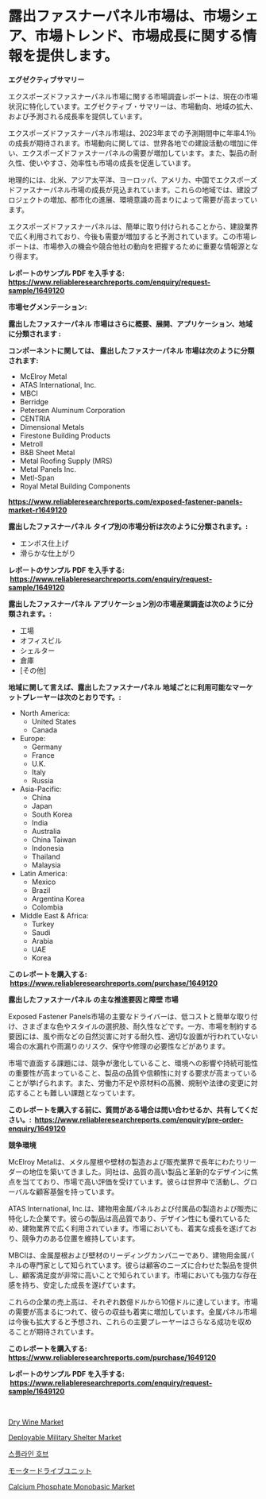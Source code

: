 <p><h1>露出ファスナーパネル市場は、市場シェア、市場トレンド、市場成長に関する情報を提供します。</h1></p><p><strong>エグゼクティブサマリー</strong></p>
<p><p>エクスポーズドファスナーパネル市場に関する市場調査レポートは、現在の市場状況に特化しています。エグゼクティブ・サマリーは、市場動向、地域の拡大、および予測される成長率を提供しています。</p><p>エクスポーズドファスナーパネル市場は、2023年までの予測期間中に年率4.1％の成長が期待されます。市場動向に関しては、世界各地での建設活動の増加に伴い、エクスポーズドファスナーパネルの需要が増加しています。また、製品の耐久性、使いやすさ、効率性も市場の成長を促進しています。</p><p>地理的には、北米、アジア太平洋、ヨーロッパ、アメリカ、中国でエクスポーズドファスナーパネル市場の成長が見込まれています。これらの地域では、建設プロジェクトの増加、都市化の進展、環境意識の高まりによって需要が高まっています。</p><p>エクスポーズドファスナーパネルは、簡単に取り付けられることから、建設業界で広く利用されており、今後も需要が増加すると予測されています。この市場レポートは、市場参入の機会や競合他社の動向を把握するために重要な情報源となり得ます。</p></p>
<p><strong>レポートのサンプル PDF を入手する: <a href="https://www.reliableresearchreports.com/enquiry/request-sample/1649120">https://www.reliableresearchreports.com/enquiry/request-sample/1649120</a></strong></p>
<p><strong>市場セグメンテーション:</strong></p>
<p><strong> 露出したファスナーパネル 市場はさらに概要、展開、アプリケーション、地域に分類されます :</strong></p>
<p><strong>コンポーネントに関しては、 露出したファスナーパネル 市場は次のように分類されます: &nbsp;</strong></p>
<p><ul><li>McElroy Metal</li><li>ATAS International, Inc.</li><li>MBCI</li><li>Berridge</li><li>Petersen Aluminum Corporation</li><li>CENTRIA</li><li>Dimensional Metals</li><li>Firestone Building Products</li><li>Metroll</li><li>B&B Sheet Metal</li><li>Metal Roofing Supply (MRS)</li><li>Metal Panels Inc.</li><li>Metl-Span</li><li>Royal Metal Building Components</li></ul></p>
<p><strong><a href="https://www.reliableresearchreports.com/exposed-fastener-panels-market-r1649120">https://www.reliableresearchreports.com/exposed-fastener-panels-market-r1649120</a></strong></p>
<p><strong> 露出したファスナーパネル タイプ別の市場分析は次のように分類されます。:</strong></p>
<p><ul><li>エンボス仕上げ</li><li>滑らかな仕上がり</li></ul></p>
<p><strong>レポートのサンプル PDF を入手する: &nbsp;<a href="https://www.reliableresearchreports.com/enquiry/request-sample/1649120">https://www.reliableresearchreports.com/enquiry/request-sample/1649120</a></strong></p>
<p><strong> 露出したファスナーパネル アプリケーション別の市場産業調査は次のように分類されます。:</strong></p>
<p><ul><li>工場</li><li>オフィスビル</li><li>シェルター</li><li>倉庫</li><li>[その他]</li></ul></p>
<p><strong>地域に関して言えば、露出したファスナーパネル 地域ごとに利用可能なマーケットプレーヤーは次のとおりです。:</strong></p>
<p><ul>
    <li>
        North America:
        <ul>
            <li>United States</li>
            <li>Canada</li>
        </ul>
    </li>
    <li>
        Europe:
        <ul>
            <li>Germany</li>
            <li>France</li>
            <li>U.K.</li>
            <li>Italy</li>
            <li>Russia</li>
        </ul>
    </li>
    <li>
        Asia-Pacific:
        <ul>
            <li>China</li>
            <li>Japan</li>
            <li>South Korea</li>
            <li>India</li>
            <li>Australia</li>
            <li>China Taiwan</li>
            <li>Indonesia</li>
            <li>Thailand</li>
            <li>Malaysia</li>
        </ul>
    </li>
    <li>
        Latin America:
        <ul>
            <li>Mexico</li>
            <li>Brazil</li>
            <li>Argentina Korea</li>
            <li>Colombia</li>
        </ul>
    </li>
    <li>
        Middle East & Africa:
        <ul>
            <li>Turkey</li>
            <li>Saudi</li>
            <li>Arabia</li>
            <li>UAE</li>
            <li>Korea</li>
        </ul>
    </li>
    </ul></p>
<p><strong>このレポートを購入する: &nbsp;<a href="https://www.reliableresearchreports.com/purchase/1649120">https://www.reliableresearchreports.com/purchase/1649120</a></strong></p>
<p><strong>露出したファスナーパネル の主な推進要因と障壁 市場</strong></p>
<p><p>Exposed Fastener Panels市場の主要なドライバーは、低コストと簡単な取り付け、さまざまな色やスタイルの選択肢、耐久性などです。一方、市場を制約する要因には、風や雨などの自然災害に対する耐久性、適切な設置が行われていない場合の水漏れや雨漏りのリスク、保守や修理の必要性などがあります。</p><p>市場で直面する課題には、競争が激化していること、環境への影響や持続可能性の重要性が高まっていること、製品の品質や信頼性に対する要求が高まっていることが挙げられます。また、労働力不足や原材料の高騰、規制や法律の変更に対応することも難しい課題となっています。</p></p>
<p><strong>このレポートを購入する前に、質問がある場合は問い合わせるか、共有してください。:&nbsp; <a href="https://www.reliableresearchreports.com/enquiry/pre-order-enquiry/1649120">https://www.reliableresearchreports.com/enquiry/pre-order-enquiry/1649120</a></strong></p>
<p><strong>競争環境</strong></p>
<p><p>McElroy Metalは、メタル屋根や壁材の製造および販売業界で長年にわたりリーダーの地位を築いてきました。同社は、品質の高い製品と革新的なデザインに焦点を当てており、市場で高い評価を受けています。彼らは世界中で活動し、グローバルな顧客基盤を持っています。</p><p>ATAS International, Inc.は、建物用金属パネルおよび付属品の製造および販売に特化した企業です。彼らの製品は高品質であり、デザイン性にも優れているため、建物業界で広く利用されています。市場においても、着実な成長を遂げており、競争力のある位置を維持しています。</p><p>MBCIは、金属屋根および壁材のリーディングカンパニーであり、建物用金属パネルの専門家として知られています。彼らは顧客のニーズに合わせた製品を提供し、顧客満足度が非常に高いことで知られています。市場においても強力な存在感を持ち、安定した成長を遂げています。</p><p>これらの企業の売上高は、それぞれ数億ドルから10億ドルに達しています。市場の需要が高まるにつれて、彼らの収益も着実に増加しています。金属パネル市場は今後も拡大すると予想され、これらの主要プレーヤーはさらなる成功を収めることが期待されています。</p></p>
<p><strong>このレポートを購入する: &nbsp; <a href="https://www.reliableresearchreports.com/purchase/1649120">https://www.reliableresearchreports.com/purchase/1649120</a></strong></p>
<p><strong>レポートのサンプル PDF を入手する: &nbsp;<a href="https://www.reliableresearchreports.com/enquiry/request-sample/1649120">https://www.reliableresearchreports.com/enquiry/request-sample/1649120</a></strong><strong></strong></p>
<p>&nbsp;</p>
<p><p><a href="https://iodized-pantydraco-05c.notion.site/Dry-Wine-Market-Insights-into-Market-CAGR-Market-Trends-and-Growth-Strategies-0ba2e2ddab4145f2a539496f102fe35f">Dry Wine Market</a></p><p><a href="https://github.com/globismark/Market-Research-Report-List-2/blob/main/deployable-military-shelter-market.md">Deployable Military Shelter Market</a></p><p><a href="https://github.com/vsoq0zknh59/Market-Research-Report-List-1/blob/main/414111225919.md">스플라인 호브</a></p><p><a href="https://github.com/bevdtkn4419963/Market-Research-Report-List-1/blob/main/800349628468.md">モータードライブユニット</a></p><p><a href="https://issuu.com/reportprime-2/docs/calcium-phosphate-monobasic-market-size-2030.pptx">Calcium Phosphate Monobasic Market</a></p></p>